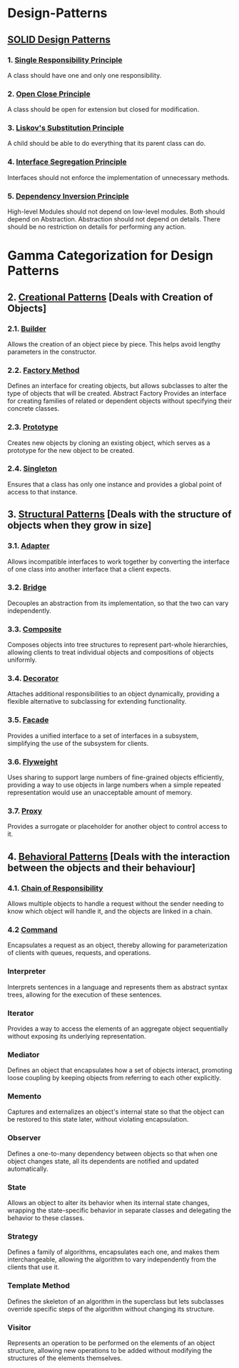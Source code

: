 # Design-Patterns

## [SOLID Design Patterns](https://github.com/omrawal/Design-Patterns/tree/main/1_SOLID_Design_Patterns)

  ### 1. [Single Responsibility Principle](https://github.com/omrawal/Design-Patterns/tree/main/1_SOLID_Design_Patterns/1.01_Single_Responsibility_Principle)
  A class should have one and only one responsibility.
  
  ### 2. [Open Close Principle](https://github.com/omrawal/Design-Patterns/tree/main/1_SOLID_Design_Patterns/1.02_Open_Close_Principle)
  A class should be open for extension but closed for modification.
  
  ### 3. [Liskov's Substitution Principle](https://github.com/omrawal/Design-Patterns/tree/main/1_SOLID_Design_Patterns/1.03_Liskov_Substitution_Principle)
  A child should be able to do everything that its parent class can do.
  
  ### 4. [Interface Segregation Principle](https://github.com/omrawal/Design-Patterns/tree/main/1_SOLID_Design_Patterns/1.04_Interface_Segregation_Principle)
  Interfaces should not enforce the implementation of unnecessary methods.

  ### 5. [Dependency Inversion Principle](https://github.com/omrawal/Design-Patterns/tree/main/1_SOLID_Design_Patterns/1.05_Dependency_Inversion_Principle)
  High-level Modules should not depend on low-level modules. Both should depend on Abstraction. Abstraction should not depend on details.
  There should be no restriction on details for performing any action.


# Gamma Categorization for Design Patterns

## 2. [Creational Patterns](https://github.com/omrawal/Design-Patterns/tree/main/2_Creational_Design_Patterns) [Deals with Creation of Objects]

  ### 2.1. [Builder](https://github.com/omrawal/Design-Patterns/tree/main/2_Creational_Design_Patterns/2.01_Builder)
  Allows the creation of an object piece by piece. This helps avoid lengthy parameters in the constructor.
  
  ### 2.2. [Factory Method](https://github.com/omrawal/Design-Patterns/tree/main/2_Creational_Design_Patterns/2.02_Factory)
  Defines an interface for creating objects, but allows subclasses to alter the type of objects that will be created.
   Abstract Factory
    Provides an interface for creating families of related or dependent objects without specifying their concrete classes.

  ### 2.3. [Prototype](https://github.com/omrawal/Design-Patterns/tree/main/2_Creational_Design_Patterns/2.03_Prototype)
  Creates new objects by cloning an existing object, which serves as a prototype for the new object to be created.
  
  ### 2.4. [Singleton](https://github.com/omrawal/Design-Patterns/tree/main/2_Creational_Design_Patterns/2.04_Singleton)
  Ensures that a class has only one instance and provides a global point of access to that instance.

## 3. [Structural Patterns](https://github.com/omrawal/Design-Patterns/tree/main/3_Structural_Design_Patterns) [Deals with the structure of objects when they grow in size]

  ### 3.1. [Adapter](https://github.com/omrawal/Design-Patterns/tree/main/3_Structural_Design_Patterns/3.01_Adapter)
  Allows incompatible interfaces to work together by converting the interface of one class into another interface that a client expects.
  
  ### 3.2. [Bridge](https://github.com/omrawal/Design-Patterns/tree/main/3_Structural_Design_Patterns/3.02_Bridge)
  Decouples an abstraction from its implementation, so that the two can vary independently.
  
  ### 3.3. [Composite](https://github.com/omrawal/Design-Patterns/tree/main/3_Structural_Design_Patterns/3.03_Composite)
  Composes objects into tree structures to represent part-whole hierarchies, allowing clients to treat individual objects and compositions of objects uniformly.
  
  ### 3.4. [Decorator](https://github.com/omrawal/Design-Patterns/tree/main/3_Structural_Design_Patterns/3.04_Decorator)
  Attaches additional responsibilities to an object dynamically, providing a flexible alternative to subclassing for extending functionality.
  
  ### 3.5. [Facade](https://github.com/omrawal/Design-Patterns/tree/main/3_Structural_Design_Patterns/3.05_Facade)
  Provides a unified interface to a set of interfaces in a subsystem, simplifying the use of the subsystem for clients.
  
  ### 3.6. [Flyweight](https://github.com/omrawal/Design-Patterns/tree/main/3_Structural_Design_Patterns/3.06_Flyweight)
  Uses sharing to support large numbers of fine-grained objects efficiently, providing a way to use objects in large numbers when a simple repeated representation would use an unacceptable amount of memory.
  
  ### 3.7. [Proxy](https://github.com/omrawal/Design-Patterns/tree/main/3_Structural_Design_Patterns/3.07_Proxy)
  Provides a surrogate or placeholder for another object to control access to it.

## 4. [Behavioral Patterns](https://github.com/omrawal/Design-Patterns/tree/main/4_Behavioral_Design_Patterns) [Deals with the interaction between the objects and their behaviour]

  ### 4.1. [Chain of Responsibility](https://github.com/omrawal/Design-Patterns/tree/main/4_Behavioral_Design_Patterns/4.01_Chain_Of_Responsibility)
  Allows multiple objects to handle a request without the sender needing to know which object will handle it, and the objects are linked in a chain.
  
  ### 4.2 [Command](https://github.com/omrawal/Design-Patterns/tree/main/4_Behavioral_Design_Patterns/4.02_Command)
  Encapsulates a request as an object, thereby allowing for parameterization of clients with queues, requests, and operations.
  
  ### Interpreter
  Interprets sentences in a language and represents them as abstract syntax trees, allowing for the execution of these sentences.
  
  ### Iterator
  Provides a way to access the elements of an aggregate object sequentially without exposing its underlying representation.
  
  ### Mediator
  Defines an object that encapsulates how a set of objects interact, promoting loose coupling by keeping objects from referring to each other explicitly.
  
  ### Memento
  Captures and externalizes an object's internal state so that the object can be restored to this state later, without violating encapsulation.
  
  ### Observer
  Defines a one-to-many dependency between objects so that when one object changes state, all its dependents are notified and updated automatically.
  
  ### State
  Allows an object to alter its behavior when its internal state changes, wrapping the state-specific behavior in separate classes and delegating the behavior to these classes.
  
  ### Strategy
  Defines a family of algorithms, encapsulates each one, and makes them interchangeable, allowing the algorithm to vary independently from the clients that use it.

  ### Template Method
  Defines the skeleton of an algorithm in the superclass but lets subclasses override specific steps of the algorithm without changing its structure.
  
  ### Visitor
  Represents an operation to be performed on the elements of an object structure, allowing new operations to be added without modifying the structures of the elements themselves.
